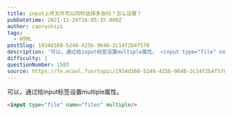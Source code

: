 ```yaml
---
title: input上传文件可以同时选择多张吗？怎么设置？
pubDatetime: 2021-12-26T16:05:35.000Z
author: caorushizi
tags:
  - HTML
postSlug: 1934d168-5248-425b-9648-2c14f2b4f570
description: '可以，通过给input标签设置multiple属性。 <input type="file" name="files" multiple/> '
difficulty: 1
questionNumber: 1583
source: https://fe.ecool.fun/topic/1934d168-5248-425b-9648-2c14f2b4f570
---
```


可以，通过给input标签设置multiple属性。

```html
<input type="file" name="files" multiple/>
```
